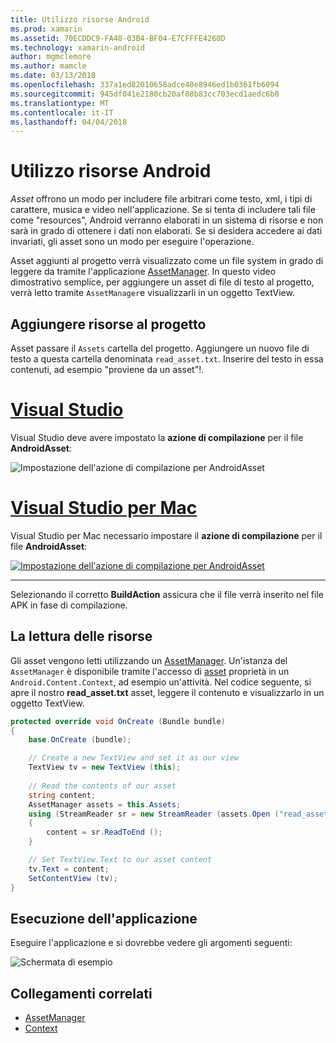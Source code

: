 ```yaml
---
title: Utilizzo risorse Android
ms.prod: xamarin
ms.assetid: 70ECDDC9-FA40-03B4-BF04-E7CFFFE4260D
ms.technology: xamarin-android
author: mgmclemore
ms.author: mamcle
ms.date: 03/13/2018
ms.openlocfilehash: 337a1ed82010658adce40e8946ed1b0361fb6094
ms.sourcegitcommit: 945df041e2180cb20af08b83cc703ecd1aedc6b0
ms.translationtype: MT
ms.contentlocale: it-IT
ms.lasthandoff: 04/04/2018
---
```

# <a name="using-android-assets"></a>Utilizzo risorse Android

_Asset_ offrono un modo per includere file arbitrari come testo, xml, i tipi di carattere, musica e video nell'applicazione. Se si tenta di includere tali file come "resources", Android verranno elaborati in un sistema di risorse e non sarà in grado di ottenere i dati non elaborati. Se si desidera accedere ai dati invariati, gli asset sono un modo per eseguire l'operazione.

Asset aggiunti al progetto verrà visualizzato come un file system in grado di leggere da tramite l'applicazione [AssetManager](https://developer.xamarin.com/api/type/Android.Content.Res.AssetManager/).
In questo video dimostrativo semplice, per aggiungere un asset di file di testo al progetto, verrà letto tramite `AssetManager`e visualizzarli in un oggetto TextView.


## <a name="add-asset-to-project"></a>Aggiungere risorse al progetto

Asset passare il `Assets` cartella del progetto. Aggiungere un nuovo file di testo a questa cartella denominata `read_asset.txt`. Inserire del testo in essa contenuti, ad esempio "proviene da un asset"!.

# <a name="visual-studiotabvswin"></a>[Visual Studio](#tab/vswin)

Visual Studio deve avere impostato la **azione di compilazione** per il file **AndroidAsset**:

![Impostazione dell'azione di compilazione per AndroidAsset](android-assets-images/asset-properties-vs.png) 

# <a name="visual-studio-for-mactabvsmac"></a>[Visual Studio per Mac](#tab/vsmac)

Visual Studio per Mac necessario impostare il **azione di compilazione** per il file **AndroidAsset**:

[![Impostazione dell'azione di compilazione per AndroidAsset](android-assets-images/asset-properties-xs-sml.png)](android-assets-images/asset-properties-xs.png#lightbox)

-----

Selezionando il corretto **BuildAction** assicura che il file verrà inserito nel file APK in fase di compilazione.


## <a name="reading-assets"></a>La lettura delle risorse

Gli asset vengono letti utilizzando un [AssetManager](https://developer.xamarin.com/api/type/Android.Content.Res.AssetManager/). Un'istanza del `AssetManager` è disponibile tramite l'accesso di [asset](https://developer.xamarin.com/api/property/Android.Content.Context.Assets/) proprietà in un `Android.Content.Context`, ad esempio un'attività.
Nel codice seguente, si apre il nostro **read_asset.txt** asset, leggere il contenuto e visualizzarlo in un oggetto TextView.

```csharp
protected override void OnCreate (Bundle bundle)
{
    base.OnCreate (bundle);

    // Create a new TextView and set it as our view
    TextView tv = new TextView (this);
    
    // Read the contents of our asset
    string content;
    AssetManager assets = this.Assets;
    using (StreamReader sr = new StreamReader (assets.Open ("read_asset.txt")))
    {
        content = sr.ReadToEnd ();
    }

    // Set TextView.Text to our asset content
    tv.Text = content;
    SetContentView (tv);
}
```


## <a name="running-the-application"></a>Esecuzione dell'applicazione

Eseguire l'applicazione e si dovrebbe vedere gli argomenti seguenti:

![Schermata di esempio](android-assets-images/screenshot.png)


## <a name="related-links"></a>Collegamenti correlati

- [AssetManager](https://developer.xamarin.com/api/type/Android.Content.Res.AssetManager/)
- [Context](https://developer.xamarin.com/api/type/Android.Content.Context/)
